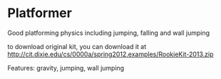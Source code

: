 # Platformer
Good platforming physics including jumping, falling and wall jumping



to download original kit, you can download it at http://cit.dixie.edu/cs/0000a/spring2012.examples/RookieKit-2013.zip


Features: gravity, jumping, wall jumping
